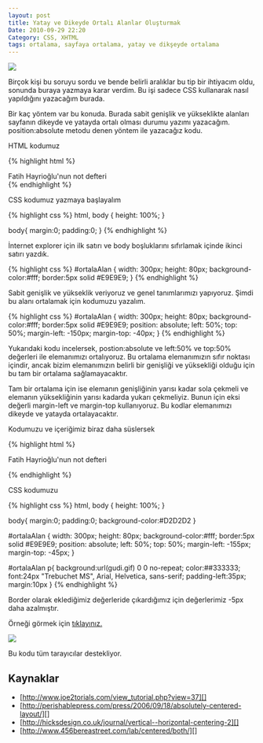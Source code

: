 ```yaml
---
layout: post
title: Yatay ve Dikeyde Ortalı Alanlar Oluşturmak
Date: 2010-09-29 22:20
Category: CSS, XHTML
tags: ortalama, sayfaya ortalama, yatay ve dikşeyde ortalama
---
```


![][100]

Birçok kişi bu soruyu sordu ve bende belirli aralıklar bu tip
bir ihtiyacım oldu, sonunda buraya yazmaya karar verdim. Bu işi sadece
CSS kullanarak nasıl yapıldığını yazacağım burada.

Bir kaç yöntem var bu konuda. Burada sabit genişlik ve yükseklikte
alanları sayfanın dikeyde ve yatayda ortalı olması durumu yazımı
yazacağım. position:absolute metodu denen yöntem ile yazacağız kodu.

HTML kodumuz

{% highlight html %}
<div id="ortalaAlan">
	Fatih Hayrioğlu'nun not defteri
</div>
{% endhighlight %}

CSS kodumuz yazmaya başlayalım

{% highlight css %}
html, body {
	height: 100%;
}

body{
	margin:0;
	padding:0;
}
{% endhighlight %}

İnternet explorer için ilk satırı ve body boşluklarını sıfırlamak içinde
ikinci satırı yazdık.

{% highlight css %}
#ortalaAlan {
   width: 300px;
   height: 80px;
   background-color:#fff;
   border:5px solid #E9E9E9;
}
{% endhighlight %}

Sabit genişlik ve yükseklik veriyoruz ve genel tanımlarımızı yapıyoruz.
Şimdi bu alanı ortalamak için kodumuzu yazalım.

{% highlight css %}
#ortalaAlan {
   width: 300px;
   height: 80px;
   background-color:#fff;
   border:5px solid #E9E9E9;
   position: absolute;
   left: 50%;
   top: 50%;
   margin-left: -150px;
   margin-top: -40px;
}
{% endhighlight %}

Yukarıdaki kodu incelersek, postion:absolute ve left:50% ve top:50%
değerleri ile elemanımızı ortalıyoruz. Bu ortalama elemanımızın sıfır
noktası içindir, ancak bizim elemanımızın belirli bir genişliği ve
yüksekliği olduğu için bu tam bir ortalama sağlamayacaktır.

Tam bir ortalama için ise elemanın genişliğinin yarısı kadar sola
çekmeli ve elemanın yüksekliğinin yarısı kadarda yukarı çekmeliyiz.
Bunun için eksi değerli margin-left ve margin-top kullanıyoruz. Bu
kodlar elemanımızı dikeyde ve yatayda ortalayacaktır.

Kodumuzu ve içeriğimiz biraz daha süslersek

{% highlight html %}
<div id="ortalaAlan">
	<p>Fatih Hayrioğlu'nun not defteri</p>
</div>
{% endhighlight %}

CSS kodumuzu

{% highlight css %}
html, body {
	height: 100%;
}

body{
	margin:0;
	padding:0;
	background-color:#D2D2D2
}

#ortalaAlan {
   width: 300px;
   height: 80px;
   background-color:#fff;
   border:5px solid #E9E9E9;
   position: absolute;
   left: 50%;
   top: 50%;
   margin-left: -155px;
   margin-top: -45px;
}

#ortalaAlan p{
    background:url(gudi.gif) 0 0 no-repeat;
    color:##333333;
    font:24px "Trebuchet MS", Arial, Helvetica, sans-serif;
    padding-left:35px;
    margin:10px
}
{% endhighlight %}

Border olarak eklediğimiz değerleride çıkardığımız için değerlerimiz
-5px daha azalmıştır.

Örneği görmek için [tıklayınız.][]

![][1]

Bu kodu tüm tarayıcılar destekliyor.

## Kaynaklar

-   [http://www.joe2torials.com/view_tutorial.php?view=37][]
-   [http://perishablepress.com/press/2006/09/18/absolutely-centered-layout/][]
-   [http://hicksdesign.co.uk/journal/vertical--horizontal-centering-2][]
-   [http://www.456bereastreet.com/lab/centered/both/][]

  [100]: /images/dikey_yatayda_ortalama_ornek.gif
  [tıklayınız.]: /dokumanlar/dikey_yatay_ortalama.html
  [1]: /images/dikey_yatayda_ortalama-300x223.gif
  [http://www.joe2torials.com/view_tutorial.php?view=37]: http://www.joe2torials.com/view_tutorial.php?view=37
  [http://perishablepress.com/press/2006/09/18/absolutely-centered-layout/]: http://perishablepress.com/press/2006/09/18/absolutely-centered-layout/
  [http://hicksdesign.co.uk/journal/vertical--horizontal-centering-2]: http://hicksdesign.co.uk/journal/vertical--horizontal-centering-2
  [http://www.456bereastreet.com/lab/centered/both/]: http://www.456bereastreet.com/lab/centered/both/
